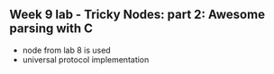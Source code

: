 ## Week 9 lab - Tricky Nodes: part 2: Awesome parsing with C

 * node from lab 8 is used
 * universal protocol implementation
